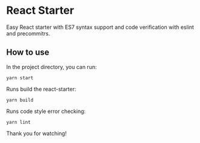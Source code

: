 # React Starter

Easy React starter with ES7 syntax support and code verification with eslint and precommitrs.

## How to use

In the project directory, you can run:
```
yarn start
```
Runs build the react-starter:
```
yarn build
```
Runs code style error checking:
```
yarn lint
```

Thank you for watching!
